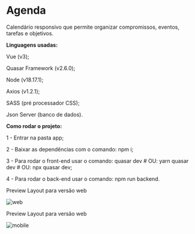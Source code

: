 # Agenda

Calendário responsivo que permite organizar compromissos, eventos, tarefas e objetivos.

**Linguagens usadas:**

Vue (v3);

Quasar Framework (v2.6.0);

Node (v18.17.1);

Axios (v1.2.1);

SASS (pré processador CSS);

Json Server (banco de dados).


**Como rodar o projeto:**

1 - Entrar na pasta app;

2 - Baixar as dependências com o comando: npm i;

3 - Para rodar o front-end usar o comando: quasar dev # OU: yarn quasar dev # OU: npx quasar dev;

4 - Para rodar o back-end usar o comando: npm run backend.


Preview Layout para versão web

![web](https://github.com/giosantos99/Agenda/assets/143277271/9b8311bc-bff4-4a55-9c8f-e4b7f0c8743f)

Preview Layout para versão web

![mobile](https://github.com/giosantos99/Agenda/assets/143277271/7452e8e0-9647-4d94-859e-0160d0c606c0)
